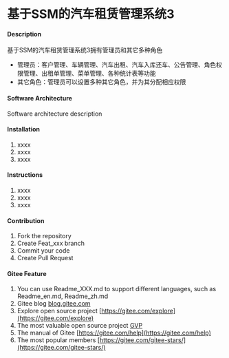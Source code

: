 # 基于SSM的汽车租赁管理系统3

#### Description
基于SSM的汽车租赁管理系统3拥有管理员和其它多种角色

- 管理员：客户管理、车辆管理、汽车出租、汽车入库还车、公告管理、角色权限管理、出租单管理、菜单管理、各种统计表等功能
- 其它角色：管理员可以设置多种其它角色，并为其分配相应权限

#### Software Architecture
Software architecture description

#### Installation

1.  xxxx
2.  xxxx
3.  xxxx

#### Instructions

1.  xxxx
2.  xxxx
3.  xxxx

#### Contribution

1.  Fork the repository
2.  Create Feat_xxx branch
3.  Commit your code
4.  Create Pull Request


#### Gitee Feature

1.  You can use Readme\_XXX.md to support different languages, such as Readme\_en.md, Readme\_zh.md
2.  Gitee blog [blog.gitee.com](https://blog.gitee.com)
3.  Explore open source project [https://gitee.com/explore](https://gitee.com/explore)
4.  The most valuable open source project [GVP](https://gitee.com/gvp)
5.  The manual of Gitee [https://gitee.com/help](https://gitee.com/help)
6.  The most popular members  [https://gitee.com/gitee-stars/](https://gitee.com/gitee-stars/)
